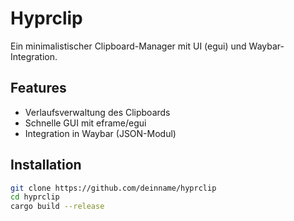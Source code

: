 # Hyprclip

Ein minimalistischer Clipboard-Manager mit UI (egui) und Waybar-Integration.

## Features

- Verlaufsverwaltung des Clipboards
- Schnelle GUI mit eframe/egui
- Integration in Waybar (JSON-Modul)

## Installation

```bash
git clone https://github.com/deinname/hyprclip
cd hyprclip
cargo build --release
```
